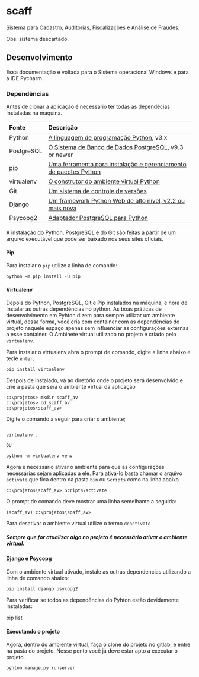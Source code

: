 # scaff

Sistema para Cadastro, Auditorias, Fiscalizações e Análise de Fraudes.

Obs: sistema descartado.

## Desenvolvimento

Essa documentação é voltada para o Sistema operacional Windows e para a IDE Pycharm.

### Dependências
Antes de clonar a aplicação é necessário ter todas as dependêcias instaladas na máquina.

| Fonte           | Descrição                                                                                                  |
| :-------------- | :--------------------------------------------------------------------------------------------------------- |
| Python	      | [A linguagem de programação Python](http://www.python.org/getit/), v3.x                                    |
| PostgreSQL	  | [O Sistema de Banco de Dados PostgreSQL](http://www.postgresql.org/download/), v9.3 or newer               |
| pip	          | [Uma ferramenta para instalação e gerenciamento de pacotes Python](http://www.pip-installer.org/)          |
| virtualenv      | [O construtor do ambiente virtual Python](http://www.virtualenv.org/)                                      |
| Git             | [Um sistema de controle de versões](http://book.git-scm.com/2_installing_git.html)                         |
| Django          | [Um framework Python Web de alto nível, v2.2 ou mais nova](https://www.djangoproject.com/download/)        |
| Psycopg2        | [Adaptador PostgreSQL para Python](http://initd.org/psycopg/)                                              |

A instalação do Python, PostgreSQL e do Git são feitas a partir de um arquivo executável que pode ser baixado nos seus sites oficiais. 

#### Pip 
Para instalar o `pip` utilize a linha de comando:
```
python -m pip install -U pip
```
#### Virtualenv
Depois do Python, PostgreSQL, Git e Pip instalados na máquina, é hora de instalar as outras dependências no python.
As boas práticas de desenvolvimento em Pyhton dizem para sempre utilizar um ambiente virtual, dessa forma, você 
cria com container com as dependências do projeto naquele espaço apenas sem influenciar as configurações externas a esse
container. O Ambinete virtual utilizado no projeto é criado pelo `virtualenv`.

Para instalar o virtualenv abra o prompt de comando, digite a linha abaixo e tecle ``enter``.
```
pip install virtualenv
```
Despois de instalado, vá ao diretório onde o projeto será desenvolvido e crie a pasta que será o ambiente virtual da aplicação
```
c:\projetos> mkdir scaff_av
c:\projetos> cd scaff_av
c:\projetos\scaff_av>
```

Digite o comando a seguir para criar o ambiente;

```

virtualenv .

OU

python -m virtualenv venv

```
Agora é necessário ativar o ambiente para que as configurações necessárias sejam aplicadas a ele. 
Para ativá-lo basta chamar o arquivo `activate` que fica dentro da pasta `bin` ou `Scripts` como na linha abaixo

```
c:\projetos\scaff_av> Scripts\activate
```
O prompt de comando deve mostrar uma linha semelhante a seguida:
```
(scaff_av) c:\projetos\scaff_av>
```

Para desativar o ambiente virtual utilize o termo `deactivate`

##### Sempre que for atualizar algo no projeto é necessário ativar o ambiente virtual.

#### Django e Psycopg
Com o ambiente virtual ativado, instale as outras dependencias utilizando a linha de comando abaixo:
```
pip install django psycopg2
```

Para verificar se todos as dependências do Pyhton estão devidamente instaladas:

pip list

#### Executando o projeto
Agora, dentro do ambiente virtual, faça o clone do projeto no gitlab, e entre na pasta do projeto.
Nesse ponto você já deve estar apto a executar o projeto.
```
pyhton manage.py runserver
```

